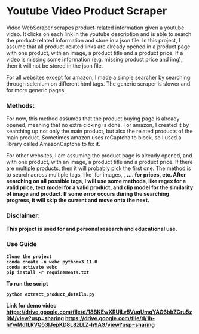 # Youtube Video Product Scraper

Video WebScraper scrapes product-related information given a youtube video. It clicks on each link in
the youtube description and is able to search the product-related information and store in a json file.
In this project, I assume that all product-related links are already opened in a product page with one 
product, with an image, a product title and a product price. If a video is missing some information (e.g. missing product price and img),
then it will not be stored in the json file. 

For all websites except for amazon, I made a simple searcher by searching through selenium on different html tags.
The generic scraper is slower and for more generic pages.

### Methods:
For now, this method assumes that the product buying page is already opened, meaning that no extra clcking is done.
For amazon, I created it by searching up not only the main product, but also the related products of the main product. 
Sometimes amazon uses reCaptcha to block, so I used a library called AmazonCaptcha to fix it.

For other websites, I am assuming the product page is already opened, and with one 
product, with an image, a product title and a product price. If there are multiple products, then it will probably pick the 
first one. The method is to search across multiple tags, like <img> for images, <span>, <strong> .... for prices, etc.
After searching on all possible tags, I will use some methods, like regex for a valid price, text model for a valid product,
and clip model for the similarity of image and product. If some error occurs during the searching progress, it will skip the current
and move onto the next.


### Disclaimer:
This project is used for and personal research and educational use.

### Use Guide
```
Clone the project 
conda create -n webc python=3.11.0
conda activate webc
pip install -r requirements.txt
```
To run the script
```
python extract_product_details.py
```
Link for demo video
https://drive.google.com/file/d/18BKEwXRUjLv5VuqUmgYAG6bbZCru5z9M/view?usp=sharing
https://drive.google.com/file/d/1h-hYwMdfLRVQ53lJepKD8L8zLLZ-h9AG/view?usp=sharing

